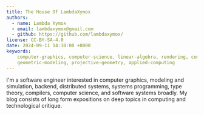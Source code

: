 ```yaml
---
title: The House Of LambdaXymox
authors:
  - name: Lambda Xymox
  - email: lambdaxymox@gmail.com
  - github: https://github.com/lambdaxymox/
license: CC-BY-SA-4.0
date: 2024-09-11 14:30:00 +0000
keywords: 
    computer-graphics, computer-science, linear-algebra, rendering, computer-vision, 
    geometric-modeling, projective-geometry, applied-computing
---
```


I'm a software engineer interested in computer graphics, modeling and simulation, backend, distributed systems, 
systems programming, type theory, compilers, computer science, and software systems broadly. My blog consists of 
long form expositions on deep topics in computing and technological critique.
